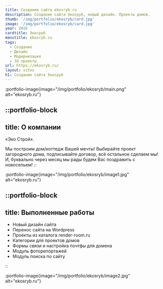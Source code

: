 ```yaml
---
title: Создание сайта ekosryb.ru
description: Создание сайта Экосруб, новый дизайн. Проекты домов. 
thumb: '/img/portfolio/ekosryb/card.jpg'
image: '/img/portfolio/ekosryb/card.jpg'
year: 2016
cardtitle: Экосруб
menutitle: ekosryb.ru
tags:
  - Создание
  - Дизайн
  - Модернизация
  - 3d проекты
url: https://ekosryb.ru/
layout: sites
h1: Создание сайта Экосруб
---
```



:portfolio-image{image="/img/portfolio/ekosryb/main.png" alt="ekosryb.ru"}

::portfolio-block
---
title: О компании
---
«Эко Строй».

Мы построим дом/коттедж Вашей мечты! Выбирайте проект загородного дома,
подписывайте договор, всё остальное сделаем мы! И, буквально через месяц мы рады будем Вас поздравить с новосельем!
::

:portfolio-image{image="/img/portfolio/ekosryb/image1.jpg" alt="ekosryb.ru"}

::portfolio-block
---
title: Выполненные работы
---

- Новый дизайн сайта
- Перенос сайта на Wordpress
- Проекты из каталога render-room.ru
- Категории для проектов домов
- Формы связи и настройка почтфы для домена
- Модуль фоторепортажей
- Модуль поиска по сайту

::

:portfolio-image{image="/img/portfolio/ekosryb/image2.jpg" alt="ekosryb.ru"}